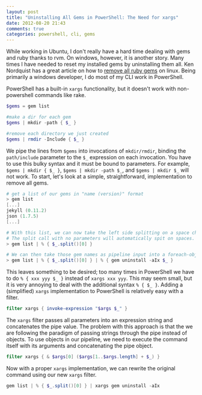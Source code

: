 ```yaml
---
layout: post
title: "Uninstalling All Gems in PowerShell: The Need for xargs"
date: 2012-08-20 21:43
comments: true
categories: powershell, cli, gems
---
```

While working in Ubuntu, I don't really have a hard time dealing with gems and ruby thanks to rvm. On windows, however, it is another story. Many times I have needed to reset my installed gems by uninstalling them all. Ken Nordquist has a great article on how to [remove all ruby gems][] on linux. Being primarily a windows developer, I do most of my CLI work in PowerShell. 

PowerShell has a built-in `xargs` functionality, but it doesn't work with non-powershell commands like rake.

``` ps1
$gems = gem list

#make a dir for each gem
$gems | mkdir -path { $_ }

#remove each directory we just created
$gems | rmdir -Include { $_ }
```

We pipe the lines from `$gems` into invocations of `mkdir/rmdir`, binding the `path/include` parameter to the `$_` expression on each invocation. You have to use this bulky syntax and it must be bound to parameters. For example, `$gems | mkdir { $_ }`, `$gems | mkdir -path $_`, and `$gems | mkdir $_` will not work. To start, let's look at a simple, straightforward, implementation to remove all gems.

``` ps1
# get a list of our gems in "name (version)" format
> gem list
[...]
jekyll (0.11.2)
json (1.7.5)
[...]

# With this list, we can now take the left side splitting on a space character to get the gem names
# The split call with no parameters will automatically spit on spaces.
> gem list | % { $_.split()[0] }

# We can then take those gem names as pipeline input into a foreach-object block
> gem list | % { $_.split()[0] } | % { gem uninstall -aIx $_ }
```

This leaves something to be desired; too many times in PowerShell we have to do `% { xxx yyy $_ }` instead of `xargs xxx yyy`. This may seem small, but it is very annoying to deal with the additional syntax `% { $_ }`. Adding a (simplified) `xargs` implementation to PowerShell is relatively easy with a filter.

``` ps1
filter xargs { invoke-expression "$args $_" }
```

The `xargs` filter passes all parameters into an expression string and concatenates the pipe value. The problem with this approach is that the we are following the paradigm of passing strings through the pipe instead of objects. To use objects in our pipeline, we need to execute the command itself with its arguments and concatenating the pipe object.

``` ps1
filter xargs { & $args[0] ($args[1..$args.length] + $_) }
```

Now with a proper `xargs` implementation, we can rewrite the original command using our new `xargs` filter.

``` ps1
gem list | % { $_.split()[0] } | xargs gem uninstall -aIx
```

 [remove all ruby gems]: http://geekystuff.net/2009/01/14/remove-all-ruby-gems/